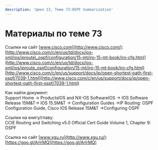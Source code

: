 ```yaml
---
description: 'Цикл 13, Тема 73:OSPF Summarization'
---
```


# Материалы по теме 73

Ссылки на сайт [www.cisco.com](http://www.cisco.com/):  
[http://www.cisco.com/c/en/us/td/docs/ios-xml/ios/iproute\_ospf/configuration/15-mt/iro-15-mt-book/iro-cfg.html](http://www.cisco.com/c/en/us/td/docs/ios-xml/ios/iproute_ospf/configuration/15-mt/iro-15-mt-book/iro-cfg.html)  
[http://www.cisco.com/c/en/us/support/docs/ip/open-shortest-path-first-ospf/7039-1.html](http://www.cisco.com/c/en/us/support/docs/ip/open-shortest-path-first-ospf/7039-1.html)

Как найти документ:  
Support Home → ProductsIOS and NX-OS SoftwareIOS → IOS Software Release 15M&T→ IOS 15.5M&T → Configuration Guides →IP Routing: OSPF Configuration Guide, Cisco IOS Release 15M&T →Configuring OSPF

Ссылки на книгу/главу:  
CCIE Routing and Switching v5.0 Official Cert Guide Volume 1, Chapter 9: OSPF

Ссылка на сайт [www.xgu.ru](http://www.xgu.ru/):  
[https://goo.gl/ArIrMQ](https://goo.gl/ArIrMQ)

